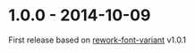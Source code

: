 # 1.0.0 - 2014-10-09

First release based on [rework-font-variant](https://github.com/ianstormtaylor/rework-font-variant) v1.0.1
